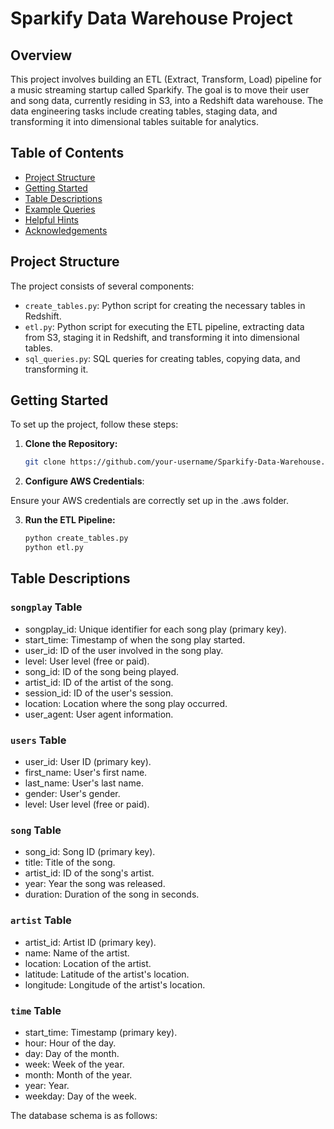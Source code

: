 # Sparkify Data Warehouse Project

## Overview

This project involves building an ETL (Extract, Transform, Load) pipeline for a music streaming startup called Sparkify. The goal is to move their user and song data, currently residing in S3, into a Redshift data warehouse. The data engineering tasks include creating tables, staging data, and transforming it into dimensional tables suitable for analytics.

## Table of Contents

- [Project Structure](#project-structure)
- [Getting Started](#getting-started)
- [Table Descriptions](#table-descriptions)
- [Example Queries](#example-queries)
- [Helpful Hints](#helpful-hints)
- [Acknowledgements](#acknowledgements)

## Project Structure

The project consists of several components:

- `create_tables.py`: Python script for creating the necessary tables in Redshift.
- `etl.py`: Python script for executing the ETL pipeline, extracting data from S3, staging it in Redshift, and transforming it into dimensional tables.
- `sql_queries.py`: SQL queries for creating tables, copying data, and transforming it.

## Getting Started

To set up the project, follow these steps:

1. **Clone the Repository:**
   ```bash
   git clone https://github.com/your-username/Sparkify-Data-Warehouse.git

2. **Configure AWS Credentials**:

Ensure your AWS credentials are correctly set up in the .aws folder.

3. **Run the ETL Pipeline:**
   ```bash
   python create_tables.py
   python etl.py

## Table Descriptions

### `songplay` Table
* songplay_id: Unique identifier for each song play (primary key).
* start_time: Timestamp of when the song play started.
* user_id: ID of the user involved in the song play.
* level: User level (free or paid).
* song_id: ID of the song being played.
* artist_id: ID of the artist of the song.
* session_id: ID of the user's session.
* location: Location where the song play occurred.
* user_agent: User agent information.

### `users` Table
* user_id: User ID (primary key).
* first_name: User's first name.
* last_name: User's last name.
* gender: User's gender.
* level: User level (free or paid).

### `song` Table
* song_id: Song ID (primary key).
* title: Title of the song.
* artist_id: ID of the song's artist.
* year: Year the song was released.
* duration: Duration of the song in seconds.

### `artist` Table
* artist_id: Artist ID (primary key).
* name: Name of the artist.
* location: Location of the artist.
* latitude: Latitude of the artist's location.
* longitude: Longitude of the artist's location.

### `time` Table
* start_time: Timestamp (primary key).
* hour: Hour of the day.
* day: Day of the month.
* week: Week of the year.
* month: Month of the year.
* year: Year.
* weekday: Day of the week.

The database schema is as follows:


